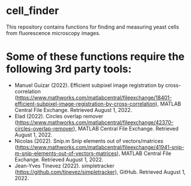 # cell_finder
This repository contains functions for finding and measuring yeast cells from fluorescence microscopy images.

# Some of these functions require the following 3rd party tools:
- Manuel Guizar (2022). Efficient subpixel image registration by cross-correlation (https://www.mathworks.com/matlabcentral/fileexchange/18401-efficient-subpixel-image-registration-by-cross-correlation), MATLAB Central File Exchange. Retrieved August 1, 2022.
- Elad (2022). Circles overlap remover (https://www.mathworks.com/matlabcentral/fileexchange/42370-circles-overlap-remover), MATLAB Central File Exchange. Retrieved August 1, 2022. 
- Nicolas (2022). Snip.m Snip elements out of vectors/matrices (https://www.mathworks.com/matlabcentral/fileexchange/41941-snip-m-snip-elements-out-of-vectors-matrices), MATLAB Central File Exchange. Retrieved August 1, 2022. 
- Jean-Yves Tinevez (2022). simpletracker (https://github.com/tinevez/simpletracker), GitHub. Retrieved August 1, 2022. 